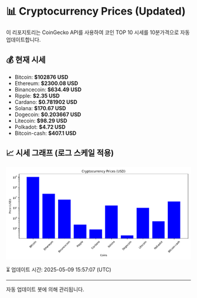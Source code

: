 
# 📊 Cryptocurrency Prices (Updated)

이 리포지토리는 CoinGecko API를 사용하여 코인 TOP 10 시세를 10분가격으로 자동 업데이트합니다.

## 💰 현재 시세
- Bitcoin: **$102876 USD**
- Ethereum: **$2300.08 USD**
- Binancecoin: **$634.49 USD**
- Ripple: **$2.35 USD**
- Cardano: **$0.781902 USD**
- Solana: **$170.67 USD**
- Dogecoin: **$0.203667 USD**
- Litecoin: **$98.29 USD**
- Polkadot: **$4.72 USD**
- Bitcoin-cash: **$407.1 USD**

## 📈 시세 그래프 (로그 스케일 적용)
![Crypto Prices](crypto_prices.png)

⏳ 업데이트 시간: 2025-05-09 15:57:07 (UTC)

---
자동 업데이트 봇에 의해 관리됩니다.
